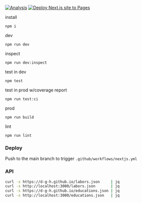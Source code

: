 [![Analysis](https://github.com/d-g-h/d-g-h.github.io/actions/workflows/analysis.yml/badge.svg)](https://github.com/d-g-h/d-g-h.github.io/actions/workflows/analysis.yml)
[![Deploy Next.js site to Pages](https://github.com/d-g-h/d-g-h.github.io/actions/workflows/nextjs.yml/badge.svg)](https://github.com/d-g-h/d-g-h.github.io/actions/workflows/nextjs.yml)

install

```
npm i
```

dev

```
npm run dev
```

inspect

```
npm run dev:inspect
```

test in dev

```
npm test
```

test in prod w/coverage report

```
npm run test:ci
```

prod

```
npm run build
```

lint

```
npm run lint
```

### Deploy

Push to the main branch to trigger `.github/workflows/nextjs.yml`

### API

```sh
curl -s https://d-g-h.github.io/labors.json     | jq
curl -s http://localhost:3000/labors.json       | jq
curl -s https://d-g-h.github.io/educations.json | jq
curl -s http://localhost:3000/educations.json   | jq
```
